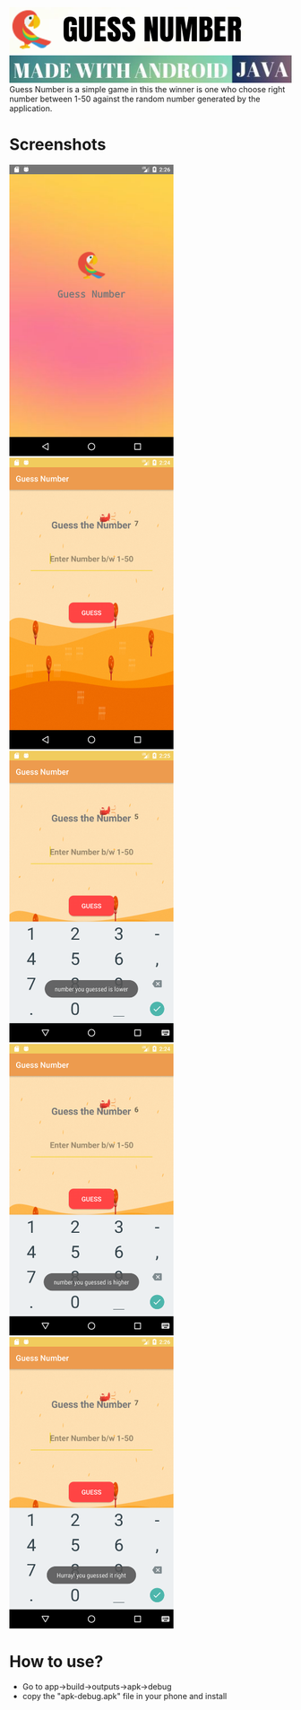 <img src="Images/name.png"></img>
<img src="Images/language.jpg"></img>
<br>
Guess Number is a simple game in this the winner is one who choose right number between 1-50 against the random number generated by the application.

# Screenshots

<img src="Images/splash.png" height="520"></img>
<img src="Images/home.png" height="520"></img>
<img src="Images/lower.png" height="520"></img>
<img src="Images/higher.png" height="520"></img>
<img src="Images/found.png" height="520"></img>

# How to use?
- Go to app->build->outputs->apk->debug
- copy the "apk-debug.apk" file in your phone and install
